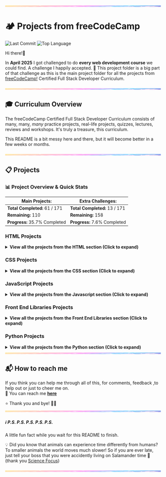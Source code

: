 <img src="assets/pastel-banner.jpg" alt="Pastel Prism Banner" width="100%" height="5px" />

# 🏕️ Projects from freeCodeCamp

![Last Commit](https://img.shields.io/github/last-commit/PastelPrism/freecodecamp-full-stack-developer)
![Top Language](https://img.shields.io/github/languages/top/PastelPrism/freecodecamp-full-stack-developer)

Hi there!👋

In **April 2025** I got challenged to do **every web development course** we could find. A challenge I happily accepted. 🎉
This project folder is a big part of that challenge as this is the main project folder for all the projects from [freeCodeCamp!](https://www.freecodecamp.org) Certified Full Stack Developer Curriculum.

<img src="assets/pastel-banner.jpg" alt="Pastel Prism Banner" width="100%" height="5px" />

## 🎓 Curriculum Overview

The freeCodeCamp Certified Full Stack Developer Curriculum consists of many, many, _many_ practice projects, real-life projects, quizzes, lectures, reviews and workshops. It's truly a treasure, this curriculum.

This README is a bit messy here and there, but it will become better in a few weeks or months.

<img src="assets/pastel-banner.jpg" width="100%" height="5px" />

## 📋 Projects

### 📊 **Project Overview & Quick Stats**

| **Main Projects:**             | **Extra Challenges:**       |
| ------------------------------ | --------------------------- |
|  **Total Completed:** 61 / 171 | **Total Completed:** 13 / 171  |
|  **Remaining:**  110          | **Remaining:** 158           |
| **Progress:** 35.7% Completed | **Progress:** 7.6% Completed |

### **HTML Projects**

<details>
<summary><strong>View all the projects from the HTML section (Click to expand)</strong></summary>


#### _**Basic HTML**_ 

#### [1. **Build a Curriculum Outline**](https://github.com/PastelPrism/freecodecamp-full-stack-developer/tree/main/build-a-curriculum-outline)

- **Languages:** _HTML_
- **Practical Activity:** _Workshop_
- **Assignment Description:** _Add headings and paragraphs step by step_
- **Assignment Page:** [View here](https://pastelprism.github.io/freecodecamp-full-stack-developer/build-a-curriculum-outline/)
- **Assignment Status:** ✅
- **Extra Challenge Description:** _Make one static, one styled and one interactive paragraph._
- **Extra Challenge Page:** [View here](https://pastelprism.github.io/freecodecamp-full-stack-developer/build-a-curriculum-outline/extra)
- **Extra Challenge Status:** ✅

#### [2. **Debug Camperbots Profile Page**](https://github.com/PastelPrism/freecodecamp-full-stack-developer/tree/main/camper-bot)

- **Languages:** _HTML_
- **Practical Activity:** _Lab_
- **Assignment Description:** _Debug the headings and paragraphs_
- **Assignment Page:** [View here](https://pastelprism.github.io/freecodecamp-full-stack-developer/camper-bot/)
- **Assignment Status:** ✅
- **Extra Challenge Description:** _Since Camperbot loves puzzles, transform this webpage into an interactive riddle generator using only CSS styling and JavaScript. (keep all original HTML intact)_
- **Extra Challenge Page:** [View here](https://pastelprism.github.io/freecodecamp-full-stack-developer/camper-bot/extra)
- **Extra Challenge Status:** ✅

#### [3. **Debug a Pet Adoption Page**](https://github.com/PastelPrism/freecodecamp-full-stack-developer/tree/main/pet-adoption-page)

- **Languages:** _HTML_
- **Practical Activity:** _Lab_
- **Assignment Description:** _Debug the headings and paragraphs to pass_
- **Assignment Page:** [View here](https://pastelprism.github.io/freecodecamp-full-stack-developer/pet-adoption-page/)
- **Assignment Status:** ✅
- **Extra Challenge Description:** _Build an interactive website for a Pet Adoption Agency. The website should display detailed information about each pet when clicked. The site should clearly indicate which pets are available for adoption and which have already found homes._
- **Extra Challenge Page:** [View here](https://pastelprism.github.io/freecodecamp-full-stack-developer/pet-adoption-page/extra)
- **Extra Challenge Status:** But still under 🛠️

#### [4. **Build a Cat Photo App**](https://github.com/PastelPrism/freecodecamp-full-stack-developer/tree/main/build-a-cat-photo-app)

- **Languages:** _HTML_
- **Practical Activity:** _Workshop_
- **Assignment Description:** _Set up a basic html website about cats, from !Doctype to footer_
- **Assignment Page:** [View here](https://pastelprism.github.io/freecodecamp-full-stack-developer/build-a-cat-photo-app/)
- **Assignment Status:** ✅
- **Extra Challenge Description:** _Create a lightbox that scrolls forever with cat pictures_
- **Extra Challenge Page:** [View here](https://pastelprism.github.io/freecodecamp-full-stack-developer/build-a-cat-photo-app/extra)
- **Extra Challenge Status:** ✅

#### [5. **Build a Recipe Page**](https://github.com/PastelPrism/freecodecamp-full-stack-developer/tree/main/build-a-recipe-page)

- **Languages:** _HTML_ 
- **Practical Activity:** _Lab_
- **Assignment Description:** _Build a page with recipes for pancakes. The page should have an ordered and unordered list_
- **Assignment Page:** [View here](https://pastelprism.github.io/freecodecamp-full-stack-developer/build-a-recipe-page/)
- **Assignment Status:** ✅
- **Extra Challenge Description:** _Build a stylish page for the pancake recipe. Make it interactive by adding toggle functions for the ingredients and instructions section_
- **Extra Challenge Page:** [View here](https://pastelprism.github.io/freecodecamp-full-stack-developer/build-a-recipe-page/index-challenge.html)
- **Extra Challenge Status:** ✅

#### [6. **Build a Travel Agency Page**](https://github.com/PastelPrism/freecodecamp-full-stack-developer/tree/main/build-a-travel-agency-page)

- **Languages:** _HTML_
- **Practical Activity:** _Lab_
- **Assignment Description:** _Build a page for a travel agency. Add images - including figcaptions, a list and various paragraphs._
- **Assignment Page:** [View here](https://pastelprism.github.io/freecodecamp-full-stack-developer/build-a-travel-agency-page/)
- **Assignment Status:** ✅
- **Extra Challenge Description:** _Build a travel agency website for secret agents_
- **Extra Challenge Page:** [View here](https://pastelprism.github.io/freecodecamp-full-stack-developer/build-a-travel-agency-page/extra)
- **Extra Challenge Status:** ✅

#### [7. **Build an HTML Audio and Video Player**](https://github.com/PastelPrism/freecodecamp-full-stack-developer/tree/main/build-an-html-audio-video-player)

- **Languages:** _HTML_
- **Practical Activity:** _Lab_
- **Assignment Description:** _Build an HTML audio and video player using video and audio elements._
- **Assignment Page:** [View here](https://pastelprism.github.io/freecodecamp-full-stack-developer/build-an-html-audio-video-player/)
- **Assignment Status:** ✅
- **Extra Challenge Description:** _Soon_
- **Extra Challenge Page:** _Soon_
- **Extra Challenge Status:** ⏳

#### [8. **Build a Heart Icon**](https://github.com/PastelPrism/freecodecamp-full-stack-developer/tree/main/build-a-heart-icon)

- **Languages:** _HTML_
- **Practical Activity:** _Workshop_
- **Assignment Description:** _Practice SVGs by building a heart icon._
- **Assignment Page:** [View here](https://pastelprism.github.io/freecodecamp-full-stack-developer/build-a-heart-icon/)
- **Assignment Status:** ✅
- **Extra Challenge Description:** _Build the four original playcard suits. Diamond, Club, Heart and Spade_
- **Extra Challenge Page:** [View here](https://pastelprism.github.io/freecodecamp-full-stack-developer/build-a-heart-icon/extra)
- **Extra Challenge Status:** ✅

#### [9. **Build a Video Display Using Iframe**](https://github.com/PastelPrism/freecodecamp-full-stack-developer/tree/main/build-a-video-display-using-iframe)

- **Languages:** _HTML_
- **Practical Activity:** _Workshop_
- **Assignment Description:** _Step by step learn to work with iframe element by building a video display_
- **Assignment Page:** _Soon_
- **Assignment Status:** ✅
- **Extra Challenge Description:** _Soon_
- **Extra Challenge Page:** _Soon_
- **Extra Challenge Status:** ⏳

#### [10. **Build a Video Compilation Page**](https://github.com/PastelPrism/freecodecamp-full-stack-developer/tree/main/build-a-video-compilation-page)

- **Languages:** _HTML_
- **Practical Activity:** _Lab_
- **Assignment Description:** _Create a page with video's, to practice with Iframes_
- **Assignment Page:** [View here](https://pastelprism.github.io/freecodecamp-full-stack-developer/build-a-video-compilation-page/)
- **Assignment Status:** ✅
- **Extra Challenge Description:** _Build an interactive video gallery with category filtering._
- **Extra Challenge Page:** [View here](https://pastelprism.github.io/freecodecamp-full-stack-developer/build-a-video-compilation-page/extra)
- **Extra Challenge Status:** ✅

#### _**Semantic HTML**_


#### [11. **Build a Cat Blog Page**](https://github.com/PastelPrism/freecodecamp-full-stack-developer/tree/main/build-a-cat-blog-page)

- **Languages:** _HTML_
- **Practical Activity:** _Workshop_
- **Assignment Description:** _Build step-by-step a blogpage for Mr Whiskers, including article posts, an about me and contact details_
- **Assignment Page:** [View here](https://pastelprism.github.io/freecodecamp-full-stack-developer/build-a-cat-blog-page/)
- **Assignment Status:** ✅
- **Extra Challenge Description:** _Copy the HTML and let vscode fill in the CSS. That easy!_ 
- **Extra Challenge Page:** [View here](https://pastelprism.github.io/freecodecamp-full-stack-developer/build-a-cat-blog-page/extra)
- **Extra Challenge Status:** ✅

#### [12. **Build an Event Hub**](https://github.com/PastelPrism/freecodecamp-full-stack-developer/tree/main/build-an-event-hub)

- **Languages:** _HTML_
- **Practical Activity:** _Lab_
- **Assignment Description:** _Design an event hub with upcoming and past events. Including a header, navigation bar and sections with images and articles_
- **Assignment Page:** [View here](https://pastelprism.github.io/freecodecamp-full-stack-developer/build-an-event-hub/)
- **Assignment Status:** ✅
- **Extra Challenge Description:** _Soon_
- **Extra Challenge Page:** _Soon_
- **Extra Challenge Status:** ⏳

#### _**Forms and Tables**_

#### [13. **Build a Hotel Feedback Form**](https://github.com/PastelPrism/freecodecamp-full-stack-developer/tree/main/build-a-hotel-feedback-form)

- **Languages:** _HTML_
- **Practical Activity:** _Workshop_
- **Assignment Description:** _Build step by step a feedback form for a hotel with labels, inputs, fieldsets, legends, textareas and buttons_
- **Assignment Page:** [View here](https://pastelprism.github.io/freecodecamp-full-stack-developer/build-a-hotel-feedback-form/)
- **Assignment Status:** ✅
- **Extra Challenge Description:** _Soon_
- **Extra Challenge Page:** _Soon_
- **Extra Challenge Status:** ⏳

#### [14. **Build a Survey Form**](https://github.com/PastelPrism/freecodecamp-full-stack-developer/tree/main/build-a-survey-form)

- **Languages:** _HTML_
- **Practical Activity:** _Lab_
- **Assignment Description:** _Build a survey form with labels, the required attribute and various projects_
- **Assignment Page:** [View here](https://pastelprism.github.io/freecodecamp-full-stack-developer/build-a-survey-form/)
- **Assignment Status:** ✅
- **Extra Challenge Description:** _Design and build a survey form that looks like a it's written on a painting_
- **Extra Challenge Page:** [View here](https://pastelprism.github.io/freecodecamp-full-stack-developer/build-a-survey-form/challenge-page)
- **Extra Challenge Status:** ✅

#### [15. **Build a Final Exams Table**](https://github.com/PastelPrism/freecodecamp-full-stack-developer/tree/main/build-a-final-exams-table)

- **Languages:** _HTML_
- **Practical Activity:** _Workshop_
- **Assignment Description:** _A step-by-step practice for HTML tables_
- **Assignment Page:** [View here](https://pastelprism.github.io/freecodecamp-full-stack-developer/build-a-final-exams-table/)
- **Assignment Status:** ✅
- **Extra Challenge Description:** _Soon_
- **Extra Challenge Page:** _Soon_
- **Extra Challenge Status:** ⏳

#### [16. **Build a Book Catalog Table**](https://github.com/PastelPrism/freecodecamp-full-stack-developer/tree/main/build-a-book-catalog-table)

- **Languages:** _HTML_
- **Practical Activity:** _Lab_
- **Assignment Description:** _Build a book catalog table with elements such as thead, tbody, th, tr, and td._
- **Assignment Page:** [View here](https://pastelprism.github.io/freecodecamp-full-stack-developer/build-a-book-catalog-table/)
- **Assignment Status:** ✅
- **Extra Challenge Description:** _Soon_
- **Extra Challenge Page:** _Soon_
- **Extra Challenge Status:** ⏳

#### _**Accessibility**_

#### [17. **Debug a Coding Journey Blog Page**](https://github.com/PastelPrism/freecodecamp-full-stack-developer/tree/main/debug-a-coding-journey-blog-page)

- **Languages:**_ HTML_
- **Practical Activity:** _Workshop_
- **Assignment Description:** _Debug accessibility errors in a blog page_
- **Assignment Page:** [View here](https://pastelprism.github.io/freecodecamp-full-stack-developer/debug-a-coding-journey-blog-page/)
- **Assignment Status:** ✅
- **Extra Challenge Description:** _Soon_
- **Extra Challenge Page:** _Soon_
- **Extra Challenge Status:** ⏳

#### [18. **Build a Tech Conference Schedule Table**](https://github.com/PastelPrism/freecodecamp-full-stack-developer/tree/main/build-a-tech-conference-schedule-table)

- **Languages:**_ HTML_
- **Practical Activity:** _Workshop_
- **Assignment Description:** _Step by step, build an accessible tech conference schedule table_
- **Assignment Page:** [View here](https://pastelprism.github.io/freecodecamp-full-stack-developer/build-a-tech-conference-schedule-table/)
- **Assignment Status:** ✅
- **Extra Challenge Description:** _Soon_
- **Extra Challenge Page:** _Soon_
- **Extra Challenge Status:** ⏳

#### [19. **Build a Checkout Page**](https://github.com/PastelPrism/freecodecamp-full-stack-developer/tree/main/build-a-checkout-page)

- **Languages:**_ HTML_
- **Practical Activity:** _Lab_
- **Assignment Description:** _Build an accessible checkout page_
- **Assignment Page:** [View here](https://pastelprism.github.io/freecodecamp-full-stack-developer/build-a-checkout-page/)
- **Assignment Status:** ✅
- **Extra Challenge Description:** _Soon_
- **Extra Challenge Page:** _Soon_
- **Extra Challenge Status:** ⏳

#### [20. **Design a Movie Review Page**](https://github.com/PastelPrism/freecodecamp-full-stack-developer/tree/main/design-a-movie-review-page)

- **Languages:** _HTML_
- **Practical Activity:** _Lab_
- **Assignment Description:** _Create a movie review page with alt attributes, accessible lists, and make use of aria-hidden._
- **Assignment Page:** [View here](https://pastelprism.github.io/freecodecamp-full-stack-developer/design-a-movie-review-page/)
- **Assignment Status:** ✅
- **Extra Challenge Description:** _Soon_
- **Extra Challenge Page:** _Soon_
- **Extra Challenge Status:** ⏳

#### [21. **Build a Multimedia Player**](https://github.com/PastelPrism/freecodecamp-full-stack-developer/tree/main/build-a-multimedia-player)

- **Languages:** _HTML_
- **Practical Activity:** _Lab_
- **Assignment Description:** _Build a multimedia player with audio and video elements_
- **Assignment Page:** [View here](https://pastelprism.github.io/freecodecamp-full-stack-developer/build-a-multimedia-player/)
- **Assignment Status:** ✅
- **Extra Challenge Description:** _Soon_
- **Extra Challenge Page:** _Soon_
- **Extra Challenge Status:** ⏳

</details>

### **CSS Projects**

<details>
<summary><strong>View all the projects from the CSS section (Click to expand)</strong></summary>

#### [22. **Design a Café Menu**](https://github.com/PastelPrism/freecodecamp-full-stack-developer/tree/main/design-a-cafe-menu)

- **Languages:** _HTML & CSS_
- **Practical Activity:** _Workshop_
- **Assignment Description:** _Build a stylish café menu, step by step_
- **Assignment Page:** [View here](https://pastelprism.github.io/freecodecamp-full-stack-developer/design-a-cafe-menu/)
- **Assignment Status:** ✅
- **Extra Challenge Description:** _Soon_
- **Extra Challenge Page:** _Soon_
- **Extra Challenge Status:** ⏳

#### [23. **Design a Businesscard**](https://github.com/PastelPrism/freecodecamp-full-stack-developer/tree/main/design-a-businesscard)

- **Languages:** _HTML & CSS_
- **Practical Activity:** _Lab_
- **Assignment Description:** _Build a businesscard with style properties like color, font-size and text-align_, and more._
- **Assignment Page:** [View here](https://pastelprism.github.io/freecodecamp-full-stack-developer/design-a-businesscard/)
- **Assignment Status:** ✅
- **Extra Challenge Description:** _Soon_
- **Extra Challenge Page:** _Soon_
- **Extra Challenge Status:** _⏳

#### [24. **Build a Stylized To-do List**](https://github.com/PastelPrism/freecodecamp-full-stack-developer/tree/main/build-a-todo-list)

- **Languages:** _HTML & CSS_
- **Practical Activity:** _Lab_
- **Assignment Description:** _Build a to-do list with different hover colors and styles_
- **Assignment Page:** [View here](https://pastelprism.github.io/freecodecamp-full-stack-developer/build-a-todo-list/)
- **Assignment Status:** ✅
- **Extra Challenge Description:** _Soon_
- **Extra Challenge Page:** _Soon_
- **Extra Challenge Status:** ⏳

#### [25. **Design a Blog Post Card**](https://github.com/PastelPrism/freecodecamp-full-stack-developer/tree/main/design-a-blog-post-card)

- **Languages:** _HTML &  CSS_
- **Practical Activity:** _Lab_
- **Assignment Description:** _Design a simple but effective blog post card with margins, paddings, border-radius and different background colors_
- **Assignment Page:** [View here](https://pastelprism.github.io/freecodecamp-full-stack-developer/design-a-blog-post-card/)
- **Assignment Status:** ✅
- **Extra Challenge Description:** _Soon_
- **Extra Challenge Page:** _Soon_
- **Extra Challenge Status:** ⏳

#### [26. **Build an Event Flyer Page**](https://github.com/PastelPrism/freecodecamp-full-stack-developer/tree/main/build-an-event-flyer-page)

- **Languages:** _HTML & CSS_
- **Practical Activity:** _Lab_
- **Assignment Description:** _Step by step create an event flyer page using absolute and relative CSS_
- **Assignment Page:** [View here](https://pastelprism.github.io/freecodecamp-full-stack-developer/build-an-event-flyer-page/)
- **Assignment Status:** ✅
- **Extra Challenge Description:** _Soon_
- **Extra Challenge Page:** _Soon_
- **Extra Challenge Status:** ⏳

#### [27. **Design a Greeting Card**](https://github.com/PastelPrism/freecodecamp-full-stack-developer/tree/main/design-a-greeting-card)

- **Languages:** _HTML & CSS_
- **Practical Activity:** _Workshop_
- **Assignment Description:** _Step by step design a greeting card with different types of pseudo-classes_
- **Assignment Page:** [View here](https://pastelprism.github.io/freecodecamp-full-stack-developer/design-a-greeting-card/)
- **Assignment Status:** ✅
- **Extra Challenge Description:** _Soon_
- **Extra Challenge Page:** _Soon_
- **Extra Challenge Status:** ⏳

#### [28. **Build a Job Application Form**](https://github.com/PastelPrism/freecodecamp-full-stack-developer/tree/main/build-a-job-application-form)

- **Languages:** _HTML & CSS_
- **Practical Activity:** _Lab_
- **Assignment Description:** _Build a job application form using pseudo classes like :hover, :active, :focus_
- **Assignment Page:** [View here](https://pastelprism.github.io/freecodecamp-full-stack-developer/build-a-job-application-form/)
- **Assignment Status:** ✅
- **Extra Challenge Description:** _Soon_
- **Extra Challenge Page:** _Soon_
- **Extra Challenge Status:** ⏳

#### [29. **Build a Set of Colored Markers**](https://github.com/PastelPrism/freecodecamp-full-stack-developer/tree/main/build-a-set-of-colored-markers)

- **Languages:** _HTML & CSS_
- **Practical Activity:** _Workshop_
- **Assignment Description:** _Build a set of Color Markers with different ways to set color values_
- **Assignment Page:** [View here](https://pastelprism.github.io/freecodecamp-full-stack-developer/build-a-set-of-color-markers/)
- **Assignment Status:** ✅
- **Extra Challenge Description:** _Soon_
- **Extra Challenge Page:** _Soon_
- **Extra Challenge Status:** ⏳

#### [30. **Design a Set of Colored Boxes**](https://github.com/PastelPrism/freecodecamp-full-stack-developer/tree/main/design-a-set-of-colored-boxes)

- **Languages:** _HTML & CSS_
- **Practical Activity:** _Lab_
- **Assignment Description:** _Add background colors to grid items inside a color grid using Hsl, Hex and RGB_
- **Assignment Page:** [View here](https://pastelprism.github.io/freecodecamp-full-stack-developer/design-a-set-of-colored-boxes/)
- **Assignment Status:** ✅
- **Extra Challenge Description:** _Soon_
- **Extra Challenge Page:** _Soon_
- **Extra Challenge Status:** ⏳

#### [31. **Design a Registration Form**](https://github.com/PastelPrism/freecodecamp-full-stack-developer/tree/main/design-a-registration-form)

- **Languages:** _HTML & CSS_
- **Practical Activity:** _Workshop_
- **Assignment Description:** _Design a Registration form and control what types of data is entered. Style the form with CSS_
- **Assignment Page:** [View here](https://pastelprism.github.io/freecodecamp-full-stack-developer/design-a-registration-form/)
- **Assignment Status:** ✅
- **Extra Challenge Description:** _Soon_
- **Extra Challenge Page:** _Soon_
- **Extra Challenge Status:** ⏳

#### [32. **Design a Contact Form**](https://github.com/PastelPrism/freecodecamp-full-stack-developer/tree/main/design-a-contact-form)

- **Languages:** _HTML & CSS_
- **Practical Activity:** _Lab_
- **Assignment Description:** _Design a contact form with HTML and style it with CSS_
- **Assignment Page:** [View here](https://pastelprism.github.io/freecodecamp-full-stack-developer/design-a-contact-form/)
- **Assignment Status:** ✅
- **Extra Challenge Description:** _Soon_
- **Extra Challenge Page:** _Soon_
- **Extra Challenge Status:** ⏳

#### [33. **Design a Rothko Painting**](https://github.com/PastelPrism/freecodecamp-full-stack-developer/tree/main/design-a-rothko-painting)

- **Languages:** _HTML & CSS_
- **Practical Activity:** _Workshop_
- **Assignment Description:** _Use CSS and the Box Model to create a Rothko-style painting step by step_
- **Assignment Page:** [View here](https://pastelprism.github.io/freecodecamp-full-stack-developer/design-a-rothko-painting/)
- **Assignment Status:** ✅
- **Extra Challenge Description:** _Soon_
- **Extra Challenge Page:** _Soon_
- **Extra Challenge Status:** ⏳

#### [34. **Build a Confidential Email Page**](https://github.com/PastelPrism/freecodecamp-full-stack-developer/tree/main/build-a-confidential-email-page)

- **Languages:** _HTML & CSS_
- **Practical Activity:** _Lab_
- **Assignment Description:** _Build an email page and mask some content with CSS selectors_
- **Assignment Page:** [View here](https://pastelprism.github.io/freecodecamp-full-stack-developer/build-a-confidential-email-page/)
- **Assignment Status:** ✅
- **Extra Challenge Description:** _Soon_
- **Extra Challenge Page:** _Soon_
- **Extra Challenge Status:** ⏳

#### [35. **Build a Flexbox Photo Gallery**](https://github.com/PastelPrism/freecodecamp-full-stack-developer/tree/main/build-a-flexbox-photo-gallery)

- **Languages:** _HTML & CSS_
- **Practical Activity:** _Workshop_
- **Assignment Description:** _Use Flexbox to build a responsive photo gallery page_
- **Assignment Page:** [View here](https://pastelprism.github.io/freecodecamp-full-stack-developer/build-a-flexbox-photo-gallery/)
- **Assignment Status:** ✅
- **Extra Challenge Description:** _Soon_
- **Extra Challenge Page:** _Soon_
- **Extra Challenge Status:** ⏳

#### [36. **Build a Page of Playing Cards**](https://github.com/PastelPrism/freecodecamp-full-stack-developer/tree/main/build-a-page-of-playing-cards)

- **Languages:** _HTML & CSS_
- **Practical Activity:** _Lab_
- **Assignment Description:** _Use flexbox properties like justify-content, flex-direction and align-self to create a webpage of playing cards_
- **Assignment Page:** [View here](https://pastelprism.github.io/freecodecamp-full-stack-developer/build-a-page-of-playing-cards/)
- **Assignment Status:** ✅
- **Extra Challenge Description:** _Soon_
- **Extra Challenge Page:** _Soon_
- **Extra Challenge Status:** ⏳

#### [37. **Build a Nutritional Label**](https://github.com/PastelPrism/freecodecamp-full-stack-developer/tree/main/build-a-nutritional-label)

- **Languages:** _HTML & CSS_
- **Practical Activity:** _Workshop_
- **Assignment Description:** _Use typography to build a nutrition label webpage step by step_
- **Assignment Page:** [View here](https://pastelprism.github.io/freecodecamp-full-stack-developer/build-a-nutritional-label/)
- **Assignment Status:** ✅
- **Extra Challenge Description:** _Soon_
- **Extra Challenge Page:** _Soon_
- **Extra Challenge Status:** ⏳

#### [38. **Build a Newspaper Article**](https://github.com/PastelPrism/freecodecamp-full-stack-developer/tree/main/build-a-newspaper-article)

- **Languages:** _HTML & CSS_
- **Practical Activity:** _Lab_
- **Assignment Description:** _Build a Newspaper article with different kind of fonts and font styles_
- **Assignment Page:** [View here](https://pastelprism.github.io/freecodecamp-full-stack-developer/build-a-newspaper-article/)
- **Assignment Status:** ✅
- **Extra Challenge Description:** _Soon_
- **Extra Challenge Page:** _Soon_
- **Extra Challenge Status:** ⏳

#### [39. **Build a Quiz Webpage**](https://github.com/PastelPrism/freecodecamp-full-stack-developer/tree/main/build-a-quiz-webpage/)

- **Languages:** _HTML & CSS_
- **Practical Activity:** _Workshop_
- **Assignment Description:** _Build a quiz webpage step by step, following accessibility standards_
- **Assignment Page:** [View here](https://pastelprism.github.io/freecodecamp-full-stack-developer/build-a-quiz-webpage/)
- **Assignment Status:** ✅
- **Extra Challenge Description:** _Soon_
- **Extra Challenge Page:** _Soon_
- **Extra Challenge Status:** ⏳

#### [40. **Build a Tribute Page**](https://github.com/PastelPrism/freecodecamp-full-stack-developer/tree/main/build-a-tribute-page/)

- **Languages:** _HTML & CSS_
- **Practical Activity:** _Lab_
- **Assignment Description:** _Build a tribute page about a subject of your own choice_
- **Assignment Page:** [View here](https://pastelprism.github.io/freecodecamp-full-stack-developer/build-a-tribute-page/)
- **Assignment Status:** ✅
- **Extra Challenge Description:** _Build a tribute page around Muse during Simulation Theory era. Make use of a video background_
- **Extra Challenge Page:** [View here](https://pastelprism.github.io/freecodecamp-full-stack-developer/build-a-tribute-page/index-assignment)
- **Extra Challenge Status:** ✅

#### [41. **Build a Cat Painting**](https://github.com/PastelPrism/freecodecamp-full-stack-developer/tree/main/build-a-cat-painting/)

- **Languages:** _HTML & CSS_
- **Practical Activity:** _Workshop_
- **Assignment Description:** _Build step by step a painting of a cat, while learning about CSS positioning_
- **Assignment Page:**[View here](https://pastelprism.github.io/freecodecamp-full-stack-developer/build-a-cat-painting/)
- **Assignment Status:** ✅
- **Extra Challenge Description:** _Soon_
- **Extra Challenge Page:** _Soon_
- **Extra Challenge Status:** ⏳

#### [42. **Build a House Painting**](https://github.com/PastelPrism/freecodecamp-full-stack-developer/tree/main/build-a-house-painting/)

- **Languages:** _HTML & CSS_
- **Practical Activity:** _Lab_
- **Assignment Description:** _Build a painting of a house using various CSS positioning properties_
- **Assignment Page:** [View here](https://pastelprism.github.io/freecodecamp-full-stack-developer/build-a-house-painting/)
- **Assignment Status:** ✅
- **Extra Challenge Description:** _Soon_
- **Extra Challenge Page:** _Soon_
- **Extra Challenge Status:** ⏳

#### [43. **Build a Balance Sheet**](https://github.com/PastelPrism/freecodecamp-full-stack-developer/tree/main/build-a-balance-sheet/)

- **Languages:** _HTML & CSS_
- **Practical Activity:** _Workshop_
- **Assignment Description:** _Build a Balance Sheet step by step using pseudo selectors_
- **Assignment Page:** [View here](https://pastelprism.github.io/freecodecamp-full-stack-developer/build-a-balance-sheet/)
- **Assignment Status:** ✅
- **Extra Challenge Description:** _Soon_
- **Extra Challenge Page:** _Soon_
- **Extra Challenge Status:** ⏳

#### [44. **Build a Book Inventory App**](https://github.com/PastelPrism/freecodecamp-full-stack-developer/tree/main/build-a-book-inventory-app/)

- **Languages:** _HTML & CSS_
- **Practical Activity:** _Lab_
- **Assignment Description:** _Create a Book Inventory app using various CSS attribute selectors_
- **Assignment Page:** [View here](https://pastelprism.github.io/freecodecamp-full-stack-developer/build-a-book-inventory-app/)
- **Assignment Status:** ✅
- **Extra Challenge Description:** _Soon_
- **Extra Challenge Page:** _Soon_
- **Extra Challenge Status:** ⏳

#### [45. **Design a Piano**](https://github.com/PastelPrism/freecodecamp-full-stack-developer/tree/main/design-a-piano/)

- **Languages:** _HTML & CSS_
- **Practical Activity:** _Workshop_
- **Assignment Description:** _Code step by step a piano using responsive design, pseudo selectors and media queries_
- **Assignment Page:** [View here](https://pastelprism.github.io/freecodecamp-full-stack-developer/design-a-piano/)
- **Assignment Status:** ✅
- **Extra Challenge Description:** _Don't change the HTML, but make sure some keys make sound._
- **Extra Challenge Page:** [View here](https://pastelprism.github.io/freecodecamp-full-stack-developer/design-a-piano/extra)
- **Extra Challenge Status:** ✅

#### [46. **Build a Technical Documentation Page**](https://github.com/PastelPrism/freecodecamp-full-stack-developer/tree/main/build-a-technical-documentation-page/)

- **Languages:** _HTML & CSS_
- **Practical Activity:** _Lab_
- **Assignment Description:** _Build a responsive design for a technical document for any topic_
- **Assignment Page:** [View here](https://pastelprism.github.io/freecodecamp-full-stack-developer/build-a-technical-documentation-page/)
- **Assignment Status:** ✅
- **Extra Challenge Description:** _Soon_
- **Extra Challenge Page:** _Soon_
- **Extra Challenge Status:** ⏳

#### [47. **Build a City Skyline**](https://github.com/PastelPrism/freecodecamp-full-stack-developer/tree/main/build-a-city-skyline/)

- **Languages:** _HTML & CSS_
- **Practical Activity:** _Workshop_
- **Assignment Description:** _Build a city skyline using CSS variables_
- **Assignment Page:** [View here](https://pastelprism.github.io/freecodecamp-full-stack-developer/build-a-city-skyline/)
- **Assignment Status:** ✅
- **Extra Challenge Description:** _Soon_
- **Extra Challenge Page:** _Soon_
- **Extra Challenge Status:** ⏳

#### [48. **Build an Availability Table**](https://github.com/PastelPrism/freecodecamp-full-stack-developer/tree/main/build-an-availability-table/)

- **Languages:** _HTML & CSS_
- **Practical Activity:** _Lab_
- **Assignment Description:** _Create an availability table that shows the availability of people for a meeting using CSS variables_
- **Assignment Page:** [View here](https://pastelprism.github.io/freecodecamp-full-stack-developer/build-an-availability-table/)
- **Assignment Status:** ✅
- **Extra Challenge Description:** _Soon_
- **Extra Challenge Page:** _Soon_
- **Extra Challenge Status:** ⏳

#### [49. **Build a Magazine**](https://github.com/PastelPrism/freecodecamp-full-stack-developer/tree/main/build-a-magazine/)

- **Languages:** _HTML & CSS_
- **Practical Activity:** _Workshop_
- **Assignment Description:** _Build a magazine step by step while practicing CSS Grid_
- **Assignment Page:** [View here](https://pastelprism.github.io/freecodecamp-full-stack-developer/build-an-availability-table/)
- **Assignment Status:** ✅
- **Extra Challenge Description:** _Soon_
- **Extra Challenge Page:** _Soon_
- **Extra Challenge Status:** ⏳

#### [50. **Design a Magazine Layout**](https://github.com/PastelPrism/freecodecamp-full-stack-developer/tree/main/design-a-magazine-layout/)

- **Languages:** _HTML & CSS_
- **Practical Activity:** _Lab_
- **Assignment Description:** _Design a magazine layout using CSS Grid_
- **Assignment Page:** [View here](https://pastelprism.github.io/freecodecamp-full-stack-developer/design-a-magazine-layout/)
- **Assignment Status:** ✅
- **Extra Challenge Description:** _Soon_
- **Extra Challenge Page:** _Soon_
- **Extra Challenge Status:** ⏳

#### [51. **Build a Product Landing Page**](https://github.com/PastelPrism/freecodecamp-full-stack-developer/tree/main/build-a-product-landing-page/)

- **Languages:** _HTML & CSS_
- **Practical Activity:** _Lab_
- **Assignment Description:** _Build a product landing page of a product of your choice_
- **Assignment Page:** [View here](https://pastelprism.github.io/freecodecamp-full-stack-developer/build-a-product-landing-page/)
- **Assignment Status:** ✅
- **Extra Challenge Description:** _Soon_
- **Extra Challenge Page:** _Soon_
- **Extra Challenge Status:** ⏳

#### [52. **Build an Animated Ferris Wheel**](https://github.com/PastelPrism/freecodecamp-full-stack-developer/tree/main/build-an-animated-ferris-wheel/)

- **Languages:** _HTML & CSS_
- **Practical Activity:** _Workshop_
- **Assignment Description:** _Build step by step an animated Ferris Wheel using CSS animations_
- **Assignment Page:** [View here](https://pastelprism.github.io/freecodecamp-full-stack-developer/build-an-animated-ferris-wheel/)
- **Assignment Status:** ✅
- **Extra Challenge Description:** _Soon_
- **Extra Challenge Page:** _Soon_
- **Extra Challenge Status:** ⏳

#### [53. **Build a Moon Orbit**](https://github.com/PastelPrism/freecodecamp-full-stack-developer/tree/main/build-a-moon-orbit/)

- **Languages:** _HTML & CSS_
- **Practical Activity:** _Lab_
- **Assignment Description:** _Create an animation of the moon orbiting earth using CSS animations_
- **Assignment Page:** [View here](https://pastelprism.github.io/freecodecamp-full-stack-developer/build-a-moon-orbit/)
- **Assignment Status:** ✅
- **Extra Challenge Description:** _Soon_
- **Extra Challenge Page:** _Soon_
- **Extra Challenge Status:** ⏳

#### [54. **Build a Flappy Penguin**](https://github.com/PastelPrism/freecodecamp-full-stack-developer/tree/main/build-a-flappy=penguin/)

- **Languages:** _HTML & CSS_
- **Practical Activity:** _Workshop_
- **Assignment Description:** _Build step by step an animated penguin using CSS animations and CSS transforms_
- **Assignment Page:** [View here](https://pastelprism.github.io/freecodecamp-full-stack-developer/build-a-flappy-penguin/)
- **Assignment Status:** ✅
- **Extra Challenge Description:** _Soon_
- **Extra Challenge Page:** _Soon_
- **Extra Challenge Status:** ⏳

#### [55. **Build a Personal Portfolio Page**](https://github.com/PastelPrism/freecodecamp-full-stack-developer/tree/main/build-a-personal-portfolio-page/)

- **Languages:** _HTML & CSS_
- **Practical Activity:** _Lab_
- **Assignment Description:** _Build a personal portfolio page_
- **Assignment Page:** [View here](https://pastelprism.github.io/freecodecamp-full-stack-developer/build-a-personal-portfolio-page/)
- **Assignment Status:** ✅
- **Extra Challenge Description:** _Soon_
- **Extra Challenge Page:** _Soon_
- **Extra Challenge Status:** ⏳
</details>

### **JavaScript Projects**

<details>
<summary><strong>View all the projects from the Javascript section (Click to expand)</strong></summary>

#### [56. **Build a Greeting Bot**](https://github.com/PastelPrism/freecodecamp-full-stack-developer/tree/main/build-a-greeting-bot/)

- **Languages:** _Javascript_
- **Practical Activity:** _Workshop_
- **Assignment Description:** _Learn Javascript fundamentals by building a greeting bot_
- **Assignment Page:** X (_Javascript only_)
- **Assignment Status:** ✅
- **Extra Challenge Description:** _Create a realistic chat experience. The user should be able to type in their own message and the greeting bot should respond with animated, typewriter style replies._
- **Extra Challenge Page:** [View here](https://pastelprism.github.io/freecodecamp-full-stack-developer/build-a-greeting-bot/extra)
- **Extra Challenge Status:** ✅

#### [57. **Build a JavaScript Trivia Bot**](https://github.com/PastelPrism/freecodecamp-full-stack-developer/tree/main/build-a-javascript-trivia-bot/)

- **Languages:** _JavaScript_
- **Practical Activity:** _Lab_
- **Assignment Description:** _Build a Trivia Bot practising variables and strings_
- **Assignment Page:** X (_Javascript only_)
- **Assignment Status:** ✅
- **Extra Challenge Description:** _Build a front for this script. Ask a child for input for the looks of the Trivia bot_
- **Extra Challenge Page:** [View here](https://pastelprism.github.io/freecodecamp-full-stack-developer/build-a-javascript-trivia-bot/extra)
- **Extra Challenge Status:** ✅

#### [58. **Build a Sentence Maker**](https://github.com/PastelPrism/freecodecamp-full-stack-developer/tree/main/build-a-sentence-maker/)

- **Languages:** _JavaScript_
- **Practical Activity:** _Lab_
- **Assignment Description:** _Build a sentence maker practising strings and concatenation_
- **Assignment Page:** X (_Javascript only_)
- **Assignment Status:** ✅
- **Extra Challenge Description:** _Soon_
- **Extra Challenge Page:** _Soon_
- **Extra Challenge Status:** ⏳

#### [59. **Build a Teacher Chatbot**](https://github.com/PastelPrism/freecodecamp-full-stack-developer/tree/main/build-a-teacher-chatbot/)

- **Languages:** _JavaScript_
- **Practical Activity:** _Workshop_
- **Assignment Description:** _Step by step, build a Teacher Chatbot using template literals and indexOf method_
- **Assignment Page:** X (_Javascript only_)
- **Assignment Status:** ✅
- **Extra Challenge Description:** _Soon_
- **Extra Challenge Page:** _Soon_
- **Extra Challenge Status:** ⏳

#### [60. **Build a Mathbot**](https://github.com/PastelPrism/freecodecamp-full-stack-developer/tree/main/build-a-teacher-mathbot/)

- **Languages:** _JavaScript_
- **Practical Activity:** _Workshop_
- **Assignment Description:** _Step by step build a mathbot whilst learning how to use different math object methods_
- **Assignment Page:** X (_Javascript only_)
- **Assignment Status:** ✅
- **Extra Challenge Description:** _Soon_
- **Extra Challenge Page:** _Soon_
- **Extra Challenge Status:** ⏳

#### [61. **Build a Fortune Teller**](https://github.com/PastelPrism/freecodecamp-full-stack-developer/tree/main/build-a-fortune-teller/)

- **Languages:** _JavaScript_
- **Practical Activity:** _Lab_
- **Assignment Description:** _Build a fortune teller using Math.random() and Math.floor() methods_
- **Assignment Page:** X (_Javascript only_)
- **Assignment Status:** ✅
- **Extra Challenge Description:** _Soon_
- **Extra Challenge Page:** _Soon_
- **Extra Challenge Status:** ⏳

#### [62. **Build a Calculator**](https://github.com/PastelPrism/freecodecamp-full-stack-developer/tree/main/build-a-calculator/)

- **Languages:** _JavaScript_
- **Practical Activity:** _Workshop_
- **Assignment Description:** _Build a calculator step by step while practicing methods from previous lessons_
- **Assignment Page:** _Soon_
- **Assignment Status:** ✅
- **Extra Challenge Description:** _Soon_
- **Extra Challenge Page:** _Soon_
- **Extra Challenge Status:** ⏳

#### [63. **Build a Boolean Check Function**](https://github.com/PastelPrism/freecodecamp-full-stack-developer/tree/main/build-a-boolean-check-function/)

- **Languages:** _JavaScript_
- **Practical Activity:** _Lab_
- **Assignment Description:** _Learn to implement a function that checks if a value is boolean_
- **Assignment Page:** X (_Javascript only_)
- **Assignment Status:** ✅
- **Extra Challenge Description:** _Soon_
- **Extra Challenge Page:** _Soon_
- **Extra Challenge Status:** ⏳

#### [64. **Build an Email Masker**]

- **Languages:** _JavaScript_
- **Practical Activity:** _Lab_
- **Assignment Description:** _Practice string slicing, using functions and concatenation while building an Email Masker step by step_
- **Assignment Page:** _Soon_
- **Assignment Status:** ⏳
- **Extra Challenge Description:** _Soon_
- **Extra Challenge Page:** _Soon_
- **Extra Challenge Status:** ⏳

#### [65. **Build a Loan Qualification Checker**]

- **Languages:** _JavaScript_
- **Practical Activity:** _Workshop_
- **Assignment Description:** _Work with conditionals, comparison operators and if statements, while building a Loan Qualification Checker_
- **Assignment Page:** _Soon_
- **Assignment Status:** ⏳
- **Extra Challenge Description:** _Soon_
- **Extra Challenge Page:** _Soon_
- **Extra Challenge Status:** ⏳

#### [66. **Build a Celsius to Fahrenheit Converter**]

- **Languages:** _JavaScript_
- **Practical Activity:** _Lab_
- **Assignment Description:** _Implement a function that converts Celsius to Fahrenheit_
- **Assignment Page:** _Soon_
- **Assignment Status:** ⏳
- **Extra Challenge Description:** _Soon_
- **Extra Challenge Page:** _Soon_
- **Extra Challenge Status:** ⏳

#### [67. **Build a Card Counting Assistant**]

- **Languages:** _JavaScript_
- **Practical Activity:** _Lab_
- **Assignment Description:** _Use JavaScript to count dealt cards_
- **Assignment Page:** _Soon_
- **Assignment Status:** ⏳
- **Extra Challenge Description:** _Soon_
- **Extra Challenge Page:** _Soon_
- **Extra Challenge Status:** ⏳

#### [68. **Build a Leap Year Calculator**]

- **Languages:** _JavaScript_
- **Practical Activity:** _Lab_
- **Assignment Description:** _Use conditionals and loops to build a leap year calculator_
- **Assignment Page:** _Soon_
- **Assignment Status:** ⏳
- **Extra Challenge Description:** _Soon_
- **Extra Challenge Page:** _Soon_
- **Extra Challenge Status:** ⏳

#### [69. **Implement the Truncate String Algorithm**]

- **Languages:** _JavaScript_
- **Practical Activity:** _Lab_
- **Assignment Description:** _Practise truncating a string at a certain lenght_
- **Assignment Page:** _Soon_
- **Assignment Status:** ⏳
- **Extra Challenge Description:** _Soon_
- **Extra Challenge Page:** _Soon_
- **Extra Challenge Status:** ⏳

#### [70. **Build a Confirm the Ending Tool**]

- **Languages:** _JavaScript_
- **Practical Activity:** _Lab_
- **Assignment Description:** _Implement a function that checks if a string ends with a target string_
- **Assignment Page:** _Soon_
- **Assignment Status:** ⏳
- **Extra Challenge Description:** _Soon_
- **Extra Challenge Page:** _Soon_
- **Extra Challenge Status:** ⏳

#### [71. **Build a Shopping List**]

- **Languages:** _JavaScript_
- **Practical Activity:** _Workshop_
- **Assignment Description:** _Step by step practice how to work with arrays using push, pop, shift and unshift methods_
- **Assignment Page:** _Soon_
- **Assignment Status:** ⏳
- **Extra Challenge Description:** _Soon_
- **Extra Challenge Page:** _Soon_
- **Extra Challenge Status:** ⏳

#### [72. **Build a Lunch Picker Program**]

- **Languages:** _JavaScript_
- **Practical Activity:** _Lab_
- **Assignment Description:** _Work with arrays and random numbers by building a lunch picker program_
- **Assignment Page:** _Soon_
- **Assignment Status:** ⏳
- **Extra Challenge Description:** _Soon_
- **Extra Challenge Page:** _Soon_
- **Extra Challenge Status:** ⏳

#### [73. **Build a Golf Score Translator**]

- **Languages:** _JavaScript_
- **Practical Activity:** _Lab_
- **Assignment Description:** _Translate golf scores into nicknames using array methods_
- **Assignment Page:** _Soon_
- **Assignment Status:** ⏳
- **Extra Challenge Description:** _Soon_
- **Extra Challenge Page:** _Soon_
- **Extra Challenge Status:** ⏳

#### [74. **Build a String Inverter**]

- **Languages:** _JavaScript_
- **Practical Activity:** _Lab_
- **Assignment Description:** _Create a function that reverses a given string_
- **Assignment Page:** _Soon_
- **Assignment Status:** ⏳
- **Extra Challenge Description:** _Soon_
- **Extra Challenge Page:** _Soon_
- **Extra Challenge Status:** ⏳

#### [75. **Build a Recipe Tracker**]

- **Languages:** _JavaScript_
- **Practical Activity:** _Workshop_
- **Assignment Description:** _Review working with JavaScript objects by building a recipe tracker_
- **Assignment Page:** _Soon_
- **Assignment Status:** ⏳
- **Extra Challenge Description:** _Soon_
- **Extra Challenge Page:** _Soon_
- **Extra Challenge Status:** ⏳

#### [76. **Build a Quiz Game**]

- **Languages:** _JavaScript_
- **Practical Activity:** _Lab_
- **Assignment Description:** _Use arrays and objects to build a quiz game_
- **Assignment Page:** _Soon_
- **Assignment Status:** ⏳
- **Extra Challenge Description:** _Soon_
- **Extra Challenge Page:** _Soon_
- **Extra Challenge Status:** ⏳

#### [77. **Build a Record Collection**]

- **Languages:** _JavaScript_
- **Practical Activity:** _Lab_
- **Assignment Description:** _Build a funtion to manage a record collection_
- **Assignment Page:** _Soon_
- **Assignment Status:** ⏳
- **Extra Challenge Description:** _Soon_
- **Extra Challenge Page:** _Soon_
- **Extra Challenge Status:** ⏳

#### [78. **Build a Sentence Analyzer**]

- **Languages:** _JavaScript_
- **Practical Activity:** _Workshop_
- **Assignment Description:** _Soon_
- **Assignment Page:** _Soon_
- **Assignment Status:** ⏳
- **Extra Challenge Description:** _Soon_
- **Extra Challenge Page:** _Soon_
- **Extra Challenge Status:** ⏳

#### [79. **Build a Longest Word Finder**]

- **Languages:** _JavaScript_
- **Practical Activity:** _Lab_
- **Assignment Description:** _Soon_
- **Assignment Page:** _Soon_
- **Assignment Status:** ⏳
- **Extra Challenge Description:** _Soon_
- **Extra Challenge Page:** _Soon_
- **Extra Challenge Status:** ⏳

#### [80. **Build a Factorial Calculator**]

- **Languages:** _JavaScript_
- **Practical Activity:** _Lab_
- **Assignment Description:** _Soon_
- **Assignment Page:** _Soon_
- **Assignment Status:** ⏳
- **Extra Challenge Description:** _Soon_
- **Extra Challenge Page:** _Soon_
- **Extra Challenge Status:** ⏳

#### 81. **Implement the Mutations Algorithm**

- **Languages:** _JavaScript_
- **Practical Activity:** _Lab_
- **Assignment Description:** _Soon_
- **Assignment Page:** _Soon_
- **Assignment Status:** ⏳
- **Extra Challenge Description:** _Soon_
- **Extra Challenge Page:** _Soon_
- **Extra Challenge Status:** ⏳

#### 82. **Implement the Chunky Monkey Algorithm**

- **Languages:** _JavaScript_
- **Practical Activity:** _Lab_
- **Assignment Description:** _Soon_
- **Assignment Page:** _Soon_
- **Assignment Status:** ⏳
- **Extra Challenge Description:** _Soon_
- **Extra Challenge Page:** _Soon_
- **Extra Challenge Status:** ⏳

#### 83. **Build a Profile Lookup**

- **Languages:** _JavaScript_
- **Practical Activity:** _Lab_
- **Assignment Description:** _Soon_
- **Assignment Page:** _Soon_
- **Assignment Status:** ⏳
- **Extra Challenge Description:** _Soon_
- **Extra Challenge Page:** _Soon_
- **Extra Challenge Status:** ⏳

#### 84. **Build a String Repeating Function**

- **Languages:** _JavaScript_
- **Practical Activity:** _Lab_
- **Assignment Description:** _Soon_
- **Assignment Page:** _Soon_
- **Assignment Status:** ⏳
- **Extra Challenge Description:** _Soon_
- **Extra Challenge Page:** _Soon_
- **Extra Challenge Status:** ⏳

#### 85. **Build a Missing Letter Detector**

- **Languages:** _JavaScript_
- **Practical Activity:** _Lab_
- **Assignment Description:** _Soon_
- **Assignment Page:** _Soon_
- **Assignment Status:** ⏳
- **Extra Challenge Description:** _Soon_
- **Extra Challenge Page:** _Soon_
- **Extra Challenge Status:** ⏳

#### 86. **Build the Largest Number Finder**

- **Languages:** _JavaScript_
- **Practical Activity:** _Lab_
- **Assignment Description:** _Soon_
- **Assignment Page:** _Soon_
- **Assignment Status:** ⏳
- **Extra Challenge Description:** _Soon_
- **Extra Challenge Page:** _Soon_
- **Extra Challenge Status:** ⏳

#### 87. **Build a First Element Finder**

- **Languages:** _JavaScript_
- **Practical Activity:** _Lab_
- **Assignment Description:** _Soon_
- **Assignment Page:** _Soon_
- **Assignment Status:** ⏳
- **Extra Challenge Description:** _Soon_
- **Extra Challenge Page:** _Soon_
- **Extra Challenge Status:** ⏳

#### 88. **Implement the Slice and Spice Algorithm**

- **Languages:** _JavaScript_
- **Practical Activity:** _Lab_
- **Assignment Description:** _Soon_
- **Assignment Page:** _Soon_
- **Assignment Status:** ⏳
- **Extra Challenge Description:** _Soon_
- **Extra Challenge Page:** _Soon_
- **Extra Challenge Status:** ⏳

#### 89. **Build a Pyramid Generator**

- **Languages:** _JavaScript_
- **Practical Activity:** _Lab_
- **Assignment Description:** _Soon_
- **Assignment Page:** _Soon_
- **Assignment Status:** ⏳
- **Extra Challenge Description:** _Soon_
- **Extra Challenge Page:** _Soon_
- **Extra Challenge Status:** ⏳

#### 90. **Build a Gradebook App**

- **Languages:** _JavaScript_
- **Practical Activity:** _Lab_
- **Assignment Description:** _Soon_
- **Assignment Page:** _Soon_
- **Assignment Status:** ⏳
- **Extra Challenge Description:** _Soon_
- **Extra Challenge Page:** _Soon_
- **Extra Challenge Status:** ⏳

#### 91. **Build a Title Case Converter**

- **Languages:** _JavaScript_
- **Practical Activity:** _Lab_
- **Assignment Description:** _Soon_
- **Assignment Page:** _Soon_
- **Assignment Status:** ⏳
- **Extra Challenge Description:** _Soon_
- **Extra Challenge Page:** _Soon_
- **Extra Challenge Status:** ⏳

#### 92. **Implement a Falsy Remover**

- **Languages:** _JavaScript_
- **Practical Activity:** _Lab_
- **Assignment Description:** _Soon_
- **Assignment Page:** _Soon_
- **Assignment Status:** ⏳
- **Extra Challenge Description:** _Soon_
- **Extra Challenge Page:** _Soon_
- **Extra Challenge Status:** ⏳

#### 93. **Build an Inventory Management Program**

- **Languages:** _JavaScript_
- **Practical Activity:** _Lab_
- **Assignment Description:** _Soon_
- **Assignment Page:** _Soon_
- **Assignment Status:** ⏳
- **Extra Challenge Description:** _Soon_
- **Extra Challenge Page:** _Soon_
- **Extra Challenge Status:** ⏳

#### 94. **Implement a Unique Sorted Union**

- **Languages:** _JavaScript_
- **Practical Activity:** _Lab_
- **Assignment Description:** _Soon_
- **Assignment Page:** _Soon_
- **Assignment Status:** ⏳
- **Extra Challenge Description:** _Soon_
- **Extra Challenge Page:** _Soon_
- **Extra Challenge Status:** ⏳

#### 95. **Build a Password Generator**

- **Languages:** _JavaScript_
- **Practical Activity:** _Lab_
- **Assignment Description:** _Soon_
- **Assignment Page:** _Soon_
- **Assignment Status:** ⏳
- **Extra Challenge Description:** _Soon_
- **Extra Challenge Page:** _Soon_
- **Extra Challenge Status:** ⏳

#### 96. **Design a Sum All Numbers Algorithm**

- **Languages:** _JavaScript_
- **Practical Activity:** _Lab_
- **Assignment Description:** _Soon_
- **Assignment Page:** _Soon_
- **Assignment Status:** ⏳
- **Extra Challenge Description:** _Soon_
- **Extra Challenge Page:** _Soon_
- **Extra Challenge Status:** ⏳

#### 97. **Implement a DNA Pair Generator**

- **Languages:** _JavaScript_
- **Practical Activity:** _Lab_
- **Assignment Description:** _Soon_
- **Assignment Page:** _Soon_
- **Assignment Status:** ⏳
- **Extra Challenge Description:** _Soon_
- **Extra Challenge Page:** _Soon_
- **Extra Challenge Status:** ⏳

#### 98. **Implement a HTML Entity Converter**

- **Languages:** _JavaScript_
- **Practical Activity:** _Lab_
- **Assignment Description:** _Soon_
- **Assignment Page:** _Soon_
- **Assignment Status:** ⏳
- **Extra Challenge Description:** _Soon_
- **Extra Challenge Page:** _Soon_
- **Extra Challenge Status:** ⏳

#### 99. **Build an Odd Fibonacci Sum Calculator**

- **Languages:** _JavaScript_
- **Practical Activity:** _Lab_
- **Assignment Description:** _Soon_
- **Assignment Page:** _Soon_
- **Assignment Status:** ⏳
- **Extra Challenge Description:** _Soon_
- **Extra Challenge Page:** _Soon_
- **Extra Challenge Status:** ⏳

#### 100. **Build an Optional Arguments Sum Function**

- **Languages:** _JavaScript_
- **Practical Activity:** _Lab_
- **Assignment Description:** _Soon_
- **Assignment Page:** _Soon_
- **Assignment Status:** ⏳
- **Extra Challenge Description:** _Soon_
- **Extra Challenge Page:** _Soon_
- **Extra Challenge Status:** ⏳

#### 101. **Build a Library Manager**

- **Languages:** _JavaScript_
- **Practical Activity:** _Workshop_
- **Assignment Description:** _Soon_
- **Assignment Page:** _Soon_
- **Assignment Status:** ⏳
- **Extra Challenge Description:** _Soon_
- **Extra Challenge Page:** _Soon_
- **Extra Challenge Status:** ⏳

#### 102. **Build a Book Organizer**

- **Languages:** _JavaScript_
- **Practical Activity:** _Lab_
- **Assignment Description:** _Soon_
- **Assignment Page:** _Soon_
- **Assignment Status:** ⏳
- **Extra Challenge Description:** _Soon_
- **Extra Challenge Page:** _Soon_
- **Extra Challenge Status:** ⏳

#### 103. **Implement a Sorted Index Finder**

- **Languages:** _JavaScript_
- **Practical Activity:** _Lab_
- **Assignment Description:** _Soon_
- **Assignment Page:** _Soon_
- **Assignment Status:** ⏳
- **Extra Challenge Description:** _Soon_
- **Extra Challenge Page:** _Soon_
- **Extra Challenge Status:** ⏳

#### 104. **Build a Symmetrie Difference Function**

- **Languages:** _Lab_
- **Practical Activity:** _Lab_
- **Assignment Description:** _Soon_
- **Assignment Page:** _Soon_
- **Assignment Status:** ⏳
- **Extra Challenge Description:** _Soon_
- **Extra Challenge Page:** _Soon_
- **Extra Challenge Status:** ⏳

#### 105. **Build a Value Remover Function**

- **Languages:** _JavaScript_
- **Practical Activity:** _Lab_
- **Assignment Description:** _Soon_
- **Assignment Page:** _Soon_
- **Assignment Status:** ⏳
- **Extra Challenge Description:** _Soon_
- **Extra Challenge Page:** _Soon_
- **Extra Challenge Status:** ⏳

#### 106. **Implement a Matching Object Filter**

- **Languages:** _JavaScript_
- **Practical Activity:** _Lab_
- **Assignment Description:** _Soon_
- **Assignment Page:** _Soon_
- **Assignment Status:** ⏳
- **Extra Challenge Description:** _Soon_
- **Extra Challenge Page:** _Soon_
- **Extra Challenge Status:** ⏳

#### 107. **Build a Prime Number Sum Calculator**

- **Languages:** _JavaScript_
- **Practical Activity:** _Lab_
- **Assignment Description:** _Soon_
- **Assignment Page:** _Soon_
- **Assignment Status:** ⏳
- **Extra Challenge Description:** _Soon_
- **Extra Challenge Page:** _Soon_
- **Extra Challenge Status:** ⏳

#### 108. **Implement a Range-Based LCM Calculator**

- **Languages:** _JavaScript_
- **Practical Activity:** _Lab_
- **Assignment Description:** _Soon_
- **Assignment Page:** _Soon_
- **Assignment Status:** ⏳
- **Extra Challenge Description:** _Soon_
- **Extra Challenge Page:** _Soon_
- **Extra Challenge Status:** ⏳

#### 109. **Build an All-True Property Validator**

- **Languages:** _JavaScript_
- **Practical Activity:** _Lab_
- **Assignment Description:** _Soon_
- **Assignment Page:** _Soon_
- **Assignment Status:** ⏳
- **Extra Challenge Description:** _Soon_
- **Extra Challenge Page:** _Soon_
- **Extra Challenge Status:** ⏳

#### 110. **Build a Storytelling App**

- **Languages:** _JavaScript_
- **Practical Activity:** _Workshop_
- **Assignment Description:** _Soon_
- **Assignment Page:** _Soon_
- **Assignment Status:** ⏳
- **Extra Challenge Description:** _Soon_
- **Extra Challenge Page:** _Soon_
- **Extra Challenge Status:** ⏳

#### 111. **Build an Emoji Reactor**

- **Languages:** _JavaScript_
- **Practical Activity:** _Workshop_
- **Assignment Description:** _Soon_
- **Assignment Page:** _Soon_
- **Assignment Status:** ⏳
- **Extra Challenge Description:** _Soon_
- **Extra Challenge Page:** _Soon_
- **Extra Challenge Status:** ⏳

#### 112. **Build a Music Instrument Filter**

- **Languages:** _JavaScript_
- **Practical Activity:** _Workshop_
- **Assignment Description:** _Soon_
- **Assignment Page:** _Soon_
- **Assignment Status:** ⏳
- **Extra Challenge Description:** _Soon_
- **Extra Challenge Page:** _Soon_
- **Extra Challenge Status:** ⏳

#### 113. **Build a Real Time Counter**

- **Languages:** _JavaScript_
- **Practical Activity:** _Lab_
- **Assignment Description:** _Soon_
- **Assignment Page:** _Soon_
- **Assignment Status:** ⏳
- **Extra Challenge Description:** _Soon_
- **Extra Challenge Page:** _Soon_
- **Extra Challenge Status:** ⏳

#### 114. **Build a Lightbox Viewer**

- **Languages:** _JavaScript_
- **Practical Activity:** _Lab_
- **Assignment Description:** _Soon_
- **Assignment Page:** _Soon_
- **Assignment Status:** ⏳
- **Extra Challenge Description:** _Soon_
- **Extra Challenge Page:** _Soon_
- **Extra Challenge Status:** ⏳

#### 115. **Build a Rock, Paper, Scissors Game**

- **Languages:** _JavaScript_
- **Practical Activity:** _Workshop_
- **Assignment Description:** _Soon_
- **Assignment Page:** _Soon_
- **Assignment Status:** ⏳
- **Extra Challenge Description:** _Soon_
- **Extra Challenge Page:** _Soon_
- **Extra Challenge Status:** ⏳

#### 116. **Build a Set of Football Team Cards**

- **Languages:** _JavaScript_
- **Practical Activity:** _Lab_
- **Assignment Description:** _Soon_
- **Assignment Page:** _Soon_
- **Assignment Status:** ⏳
- **Extra Challenge Description:** _Soon_
- **Extra Challenge Page:** _Soon_
- **Extra Challenge Status:** ⏳

#### 117. **Build a Planets Tablist**

- **Languages:** _JavaScript_
- **Practical Activity:** _Workshop_
- **Assignment Description:** _Soon_
- **Assignment Page:** _Soon_
- **Assignment Status:** ⏳
- **Extra Challenge Description:** _Soon_
- **Extra Challenge Page:** _Soon_
- **Extra Challenge Status:** ⏳

#### 118. **Build a Note Taking App**

- **Languages:** _JavaScript_
- **Practical Activity:** _Workshop_
- **Assignment Description:** _Soon_
- **Assignment Page:** _Soon_
- **Assignment Status:** ⏳
- **Extra Challenge Description:** _Soon_
- **Extra Challenge Page:** _Soon_
- **Extra Challenge Status:** ⏳

#### 119. **Build a Theme Switcher**

- **Languages:** _JavaScript_
- **Practical Activity:** _Lab_
- **Assignment Description:** _Soon_
- **Assignment Page:** _Soon_
- **Assignment Status:** ⏳
- **Extra Challenge Description:** _Soon_
- **Extra Challenge Page:** _Soon_
- **Extra Challenge Status:** ⏳

#### 120. **Debug a Random Background Color Changer**

- **Languages:** _JavaScript_
- **Practical Activity:** _Lab_
- **Assignment Description:** _Soon_
- **Assignment Page:** _Soon_
- **Assignment Status:** ⏳
- **Extra Challenge Description:** _Soon_
- **Extra Challenge Page:** _Soon_
- **Extra Challenge Status:** ⏳

#### 121. **Build a Spam Filter**

- **Languages:** _JavaScript_
- **Practical Activity:** _Workshop_
- **Assignment Description:** _Soon_
- **Assignment Page:** _Soon_
- **Assignment Status:** ⏳
- **Extra Challenge Description:** _Soon_
- **Extra Challenge Page:** _Soon_
- **Extra Challenge Status:** ⏳

#### 122. **Build a Palindrome Checker**

- **Languages:** _JavaScript_
- **Practical Activity:** _Lab_
- **Assignment Description:** _Soon_
- **Assignment Page:** _Soon_
- **Assignment Status:** ⏳
- **Extra Challenge Description:** _Soon_
- **Extra Challenge Page:** _Soon_
- **Extra Challenge Status:** ⏳

#### 123. **Build a Markdown to HTML Converter**

- **Languages:** _JavaScript_
- **Practical Activity:** _Lab_
- **Assignment Description:** _Soon_
- **Assignment Page:** _Soon_
- **Assignment Status:** ⏳
- **Extra Challenge Description:** _Soon_
- **Extra Challenge Page:** _Soon_
- **Extra Challenge Status:** ⏳

#### 124. **Build a RegEx Sandbox**

- **Languages:** _JavaScript_
- **Practical Activity:** _Lab_
- **Assignment Description:** _Soon_
- **Assignment Page:** _Soon_
- **Assignment Status:** ⏳
- **Extra Challenge Description:** _Soon_
- **Extra Challenge Page:** _Soon_
- **Extra Challenge Status:** ⏳

#### 125. **Implement a Spinal Case Converter**

- **Languages:** _JavaScript_
- **Practical Activity:** _Lab_
- **Assignment Description:** _Soon_
- **Assignment Page:** _Soon_
- **Assignment Status:** ⏳
- **Extra Challenge Description:** _Soon_
- **Extra Challenge Page:** _Soon_
- **Extra Challenge Status:** ⏳

#### 126. **Implement a Pig Latin Translator**

- **Languages:** _JavaScript_
- **Practical Activity:** _Lab_
- **Assignment Description:** _Soon_
- **Assignment Page:** _Soon_
- **Assignment Status:** ⏳
- **Extra Challenge Description:** _Soon_
- **Extra Challenge Page:** _Soon_
- **Extra Challenge Status:** ⏳

#### 127. **Build a Smart Word Replacement Function**

- **Languages:** _JavaScript_
- **Practical Activity:** _Lab_
- **Assignment Description:** _Soon_
- **Assignment Page:** _Soon_
- **Assignment Status:** ⏳
- **Extra Challenge Description:** _Soon_
- **Extra Challenge Page:** _Soon_
- **Extra Challenge Status:** ⏳

#### 128. **Build a Calorie Counter**

- **Languages:** _JavaScript_
- **Practical Activity:** _Workshop_
- **Assignment Description:** _Soon_
- **Assignment Page:** _Soon_
- **Assignment Status:** ⏳
- **Extra Challenge Description:** _Soon_
- **Extra Challenge Page:** _Soon_
- **Extra Challenge Status:** ⏳

#### 129. **Build a Customer Complaint Form**

- **Languages:** _JavaScript_
- **Practical Activity:** _Lab_
- **Assignment Description:** _Soon_
- **Assignment Page:** _Soon_
- **Assignment Status:** ⏳
- **Extra Challenge Description:** _Soon_
- **Extra Challenge Page:** _Soon_
- **Extra Challenge Status:** ⏳

#### 130. **Build a Date Conversion Program**

- **Languages:** _JavaScript_
- **Practical Activity:** _Lab_
- **Assignment Description:** _Soon_
- **Assignment Page:** _Soon_
- **Assignment Status:** ⏳
- **Extra Challenge Description:** _Soon_
- **Extra Challenge Page:** _Soon_
- **Extra Challenge Status:** ⏳

#### 131. **Build a Music Player**

- **Languages:** _JavaScript_
- **Practical Activity:** _Workshop_
- **Assignment Description:** _Soon_
- **Assignment Page:** _Soon_
- **Assignment Status:** ⏳
- **Extra Challenge Description:** _Soon_
- **Extra Challenge Page:** _Soon_
- **Extra Challenge Status:** ⏳

#### 132. **Build a Drum Machine**

- **Languages:** _JavaScript_
- **Practical Activity:** _Lab_
- **Assignment Description:** _Soon_
- **Assignment Page:** _Soon_
- **Assignment Status:** ⏳
- **Extra Challenge Description:** _Soon_
- **Extra Challenge Page:** _Soon_
- **Extra Challenge Status:** ⏳

#### 133. **Build a Plant Nursery Catalogue**

- **Languages:** _JavaScript_
- **Practical Activity:** _Workshop_
- **Assignment Description:** _Soon_
- **Assignment Page:** _Soon_
- **Assignment Status:** ⏳
- **Extra Challenge Description:** _Soon_
- **Extra Challenge Page:** _Soon_
- **Extra Challenge Status:** ⏳

#### 134. **Build a Voting System**

- **Languages:** _JavaScript_
- **Practical Activity:** _Lab_
- **Assignment Description:** _Soon_
- **Assignment Page:** _Soon_
- **Assignment Status:** ⏳
- **Extra Challenge Description:** _Soon_
- **Extra Challenge Page:** _Soon_
- **Extra Challenge Status:** ⏳

#### 135. **Build a Todo App**

- **Languages:** _JavaScript_
- **Practical Activity:** _Workshop_
- **Assignment Description:** _Soon_
- **Assignment Page:** _Soon_
- **Assignment Status:** ⏳
- **Extra Challenge Description:** _Soon_
- **Extra Challenge Page:** _Soon_
- **Extra Challenge Status:** ⏳

#### 136. **Build a Bookmark Manager App**

- **Languages:** _JavaScript_
- **Practical Activity:** _Lab_
- **Assignment Description:** _Soon_
- **Assignment Page:** _Soon_
- **Assignment Status:** ⏳
- **Extra Challenge Description:** _Soon_
- **Extra Challenge Page:** _Soon_
- **Extra Challenge Status:** ⏳

#### 137. **Build a Shopping Cart**

- **Languages:** _JavaScript_
- **Practical Activity:** _Workshop_
- **Assignment Description:** _Soon_
- **Assignment Page:** _Soon_
- **Assignment Status:** ⏳
- **Extra Challenge Description:** _Soon_
- **Extra Challenge Page:** _Soon_
- **Extra Challenge Status:** ⏳

#### 138. **Build a Project Idea Board**

- **Languages:** _JavaScript_
- **Practical Activity:** _Workshop_
- **Assignment Description:** _Soon_
- **Assignment Page:** _Soon_
- **Assignment Status:** ⏳
- **Extra Challenge Description:** _Soon_
- **Extra Challenge Page:** _Soon_
- **Extra Challenge Status:** ⏳

#### 139. **Build a Bank Account Management Program**

- **Languages:** _JavaScript_
- **Practical Activity:** _Lab_
- **Assignment Description:** _Soon_
- **Assignment Page:** _Soon_
- **Assignment Status:** ⏳
- **Extra Challenge Description:** _Soon_
- **Extra Challenge Page:** _Soon_
- **Extra Challenge Status:** ⏳

#### 140. **Build a Decimal to Binary Converter**

- **Languages:** _JavaScript_
- **Practical Activity:** _Workshop_
- **Assignment Description:** _Soon_
- **Assignment Page:** _Soon_
- **Assignment Status:** ⏳
- **Extra Challenge Description:** _Soon_
- **Extra Challenge Page:** _Soon_
- **Extra Challenge Status:** ⏳

#### 141. **Build a Permutation Generator**

- **Languages:** _JavaScript_
- **Practical Activity:** _Lab_
- **Assignment Description:** _Soon_
- **Assignment Page:** _Soon_
- **Assignment Status:** ⏳
- **Extra Challenge Description:** _Soon_
- **Extra Challenge Page:** _Soon_
- **Extra Challenge Status:** ⏳

#### 142. **Build a Recipe Ingredient Converter**

- **Languages:** _JavaScript_
- **Practical Activity:** _Workshop_
- **Assignment Description:** _Soon_
- **Assignment Page:** _Soon_
- **Assignment Status:** ⏳
- **Extra Challenge Description:** _Soon_
- **Extra Challenge Page:** _Soon_
- **Extra Challenge Status:** ⏳

#### 143. **Build a Sorting Visualizer**

- **Languages:** _JavaScript_
- **Practical Activity:** _Lab_
- **Assignment Description:** _Soon_
- **Assignment Page:** _Soon_
- **Assignment Status:** ⏳
- **Extra Challenge Description:** _Soon_
- **Extra Challenge Page:** _Soon_
- **Extra Challenge Status:** ⏳

#### 144. **Build an fCC Authors Page**

- **Languages:** _JavaScript_
- **Practical Activity:** _Workshop_
- **Assignment Description:** _Soon_
- **Assignment Page:** _Soon_
- **Assignment Status:** ⏳
- **Extra Challenge Description:** _Soon_
- **Extra Challenge Page:** _Soon_
- **Extra Challenge Status:** ⏳

#### 145. **Build an fCC Forum Leaderboard**

- **Languages:** _JavaScript_
- **Practical Activity:** _Lab_
- **Assignment Description:** _Soon_
- **Assignment Page:** _Soon_
- **Assignment Status:** ⏳
- **Extra Challenge Description:** _Soon_
- **Extra Challenge Page:** _Soon_
- **Extra Challenge Status:** ⏳

#### 146. **Build a Weather App**

- **Languages:** _JavaScript_
- **Practical Activity:** _Lab_
- **Assignment Description:** _Soon_
- **Assignment Page:** _Soon_
- **Assignment Status:** ⏳
- **Extra Challenge Description:** _Soon_
- **Extra Challenge Page:** _Soon_
- **Extra Challenge Status:** ⏳

</details>

### **Front End Libraries Projects**

<details>
<summary><strong>View all the projects from the Front End Libraries section (Click to expand)</strong></summary>

#### 147. **Build a Reusable Mega Navbar**

- **Languages:** _Soon_
- **Practical Activity:** _Workshop_
- **Assignment Description:** _Soon_
- **Assignment Page:** _Soon_
- **Assignment Status:** ⏳
- **Extra Challenge Description:** _Soon_
- **Extra Challenge Page:** _Soon_
- **Extra Challenge Status:** ⏳

#### 148. **Build a Reusable Footer**

- **Languages:** _Soon_
- **Practical Activity:** _Lab_
- **Assignment Description:** _Soon_
- **Assignment Page:** _Soon_
- **Assignment Status:** ⏳
- **Extra Challenge Description:** _Soon_
- **Extra Challenge Page:** _Soon_
- **Extra Challenge Status:** ⏳

#### 149. **Build a Reusable Profile Card Component**

- **Languages:** _Soon_
- **Practical Activity:** _Workshop_
- **Assignment Description:** _Soon_
- **Assignment Page:** _Soon_
- **Assignment Status:** ⏳
- **Extra Challenge Description:** _Soon_
- **Extra Challenge Page:** _Soon_
- **Extra Challenge Status:** ⏳

#### 150. **Build a Mood Board**

- **Languages:** _Soon_
- **Practical Activity:** _Lab_
- **Assignment Description:** _Soon_
- **Assignment Page:** _Soon_
- **Assignment Status:** ⏳
- **Extra Challenge Description:** _Soon_
- **Extra Challenge Page:** _Soon_
- **Extra Challenge Status:** ⏳

#### 151. **Toggle Text App**

- **Languages:** _Soon_
- **Practical Activity:** _Workshop_
- **Assignment Description:** _Soon_
- **Assignment Page:** _Soon_
- **Assignment Status:** ⏳
- **Extra Challenge Description:** _Soon_
- **Extra Challenge Page:** _Soon_
- **Extra Challenge Status:** ⏳

#### 152. **Build a Color Picker App**

- **Languages:** _Soon_
- **Practical Activity:** _Lab_
- **Assignment Description:** _Soon_
- **Assignment Page:** _Soon_
- **Assignment Status:** ⏳
- **Extra Challenge Description:** _Soon_
- **Extra Challenge Page:** _Soon_
- **Extra Challenge Status:** ⏳

#### 153. **Build a Fruit Search App**

- **Languages:** _Soon_
- **Practical Activity:** _Workshop_
- **Assignment Description:** _Soon_
- **Assignment Page:** _Soon_
- **Assignment Status:** ⏳
- **Extra Challenge Description:** _Soon_
- **Extra Challenge Page:** _Soon_
- **Extra Challenge Status:** ⏳

#### 154. **Build a One-Time Password**

- **Languages:** _Soon_
- **Practical Activity:** _Lab_
- **Assignment Description:** _Soon_
- **Assignment Page:** _Soon_
- **Assignment Status:** ⏳
- **Extra Challenge Description:** _Soon_
- **Extra Challenge Page:** _Soon_
- **Extra Challenge Status:** ⏳

#### 155. **Build a Superhero Application Form**

- **Languages:** _Soon_
- **Practical Activity:** _Workshop_
- **Assignment Description:** _Soon_
- **Assignment Page:** _Soon_
- **Assignment Status:** ⏳
- **Extra Challenge Description:** _Soon_
- **Extra Challenge Page:** _Soon_
- **Extra Challenge Status:** ⏳

#### 156. **Build an Event RSVP**

- **Languages:** _Soon_
- **Practical Activity:** _Lab_
- **Assignment Description:** _Soon_
- **Assignment Page:** _Soon_
- **Assignment Status:** ⏳
- **Extra Challenge Description:** _Soon_
- **Extra Challenge Page:** _Soon_
- **Extra Challenge Status:** ⏳

#### 157. **Build a Shopping List App**

- **Languages:** _Soon_
- **Practical Activity:** _Workshop_
- **Assignment Description:** _Soon_
- **Assignment Page:** _Soon_
- **Assignment Status:** ⏳
- **Extra Challenge Description:** _Soon_
- **Extra Challenge Page:** _Soon_
- **Extra Challenge Status:** ⏳

#### 158. **Build a Currency Converter**

- **Languages:** _Soon_
- **Practical Activity:** _Lab_
- **Assignment Description:** _Soon_
- **Assignment Page:** _Soon_
- **Assignment Status:** ⏳
- **Extra Challenge Description:** _Soon_
- **Extra Challenge Page:** _Soon_
- **Extra Challenge Status:** ⏳

#### 159. **Build a Tic-Tac-Toe Game**

- **Languages:** _Soon_
- **Practical Activity:** _Lab_
- **Assignment Description:** _Soon_
- **Assignment Page:** _Soon_
- **Assignment Status:** ⏳
- **Extra Challenge Description:** _Soon_
- **Extra Challenge Page:** _Soon_
- **Extra Challenge Status:** ⏳

#### 160. **Build an Error Message Component**

- **Languages:** _Soon_
- **Practical Activity:** _Workshop_
- **Assignment Description:** _Soon_
- **Assignment Page:** _Soon_
- **Assignment Status:** ⏳
- **Extra Challenge Description:** _Soon_
- **Extra Challenge Page:** _Soon_
- **Extra Challenge Status:** ⏳

#### 161. **Build a CTA Component**

- **Languages:** _Soon_
- **Practical Activity:** _Workshop_
- **Assignment Description:** _Soon_
- **Assignment Page:** _Soon_
- **Assignment Status:** ⏳
- **Extra Challenge Description:** _Soon_
- **Extra Challenge Page:** _Soon_
- **Extra Challenge Status:** ⏳

#### 162. **Build a Pricing Component**

- **Languages:** _Soon_
- **Practical Activity:** _Workshop_
- **Assignment Description:** _Soon_
- **Assignment Page:** _Soon_
- **Assignment Status:** ⏳
- **Extra Challenge Description:** _Soon_
- **Extra Challenge Page:** _Soon_
- **Extra Challenge Status:** ⏳

#### 163. **Build a Music Shopping Cart Page**

- **Languages:** _Soon_
- **Practical Activity:** _Lab_
- **Assignment Description:** _Soon_
- **Assignment Page:** _Soon_
- **Assignment Status:** ⏳
- **Extra Challenge Description:** _Soon_
- **Extra Challenge Page:** _Soon_
- **Extra Challenge Status:** ⏳

#### 164. **Design a Photography Exhibit**

- **Languages:** _Soon_
- **Practical Activity:** _Lab_
- **Assignment Description:** _Soon_
- **Assignment Page:** _Soon_
- **Assignment Status:** ⏳
- **Extra Challenge Description:** _Soon_
- **Extra Challenge Page:** _Soon_
- **Extra Challenge Status:** ⏳

</details>

### **Python Projects**

<details>
<summary><strong>View all the projects from the Python section (Click to expand)</strong></summary>

#### 165. **Build a Caesar Cipher**

- **Languages:** _Python_
- **Practical Activity:** _Workshop_
- **Assignment Description:** _Soon_
- **Assignment Page:** _Soon_
- **Assignment Status:** ⏳
- **Extra Challenge Description:** _Soon_
- **Extra Challenge Page:** _Soon_
- **Extra Challenge Status:** ⏳
  
#### 166. **Build a RPG Character**

- **Languages:** _Python_
- **Practical Activity:** _Lab_
- **Assignment Description:** _Soon_
- **Assignment Page:** _Soon_
- **Assignment Status:** ⏳
- **Extra Challenge Description:** _Soon_
- **Extra Challenge Page:** _Soon_
- **Extra Challenge Status:** ⏳

#### 167. **Build a Pin Extractor**

- **Languages:** _Python_
- **Practical Activity:** _Workshop_
- **Assignment Description:** _Soon_
- **Assignment Page:** _Soon_
- **Assignment Status:** ⏳
- **Extra Challenge Description:** _Soon_
- **Extra Challenge Page:** _Soon_
- **Extra Challenge Status:** ⏳

#### 168. **Build a Number Pattern Generator**

- **Languages:** _Python_
- **Practical Activity:** _Lab_
- **Assignment Description:** _Soon_
- **Assignment Page:** _Soon_
- **Assignment Status:** ⏳
- **Extra Challenge Description:** _Soon_
- **Extra Challenge Page:** _Soon_
- **Extra Challenge Status:** ⏳

#### 169. **Build a Medical Data Validator**

- **Languages:** _Python_
- **Practical Activity:** _Workshop_
- **Assignment Description:** _Soon_
- **Assignment Page:** _Soon_
- **Assignment Status:** ⏳
- **Extra Challenge Description:** _Soon_
- **Extra Challenge Page:** _Soon_
- **Extra Challenge Status:** ⏳

#### 170. **Build a User Configuration Manager**

- **Languages:** _Python_
- **Practical Activity:** _Workshop_
- **Assignment Description:** _Soon_
- **Assignment Page:** _Soon_
- **Assignment Status:** ⏳
- **Extra Challenge Description:** _Soon_
- **Extra Challenge Page:** _Soon_
- **Extra Challenge Status:** ⏳

#### 171. **Debug an ISBN Validator**

- **Languages:** _Python_
- **Practical Activity:** _Lab_
- **Assignment Description:** _Soon_
- **Assignment Page:** _Soon_
- **Assignment Status:** ⏳
- **Extra Challenge Description:** _Soon_
- **Extra Challenge Page:** _Soon_
- **Extra Challenge Status:** ⏳

</details>

<img src="assets/pastel-banner.jpg" width="100%" height="5px" />

## 📬 How to reach me

If you think you can help me through all of this, for comments, feedback ,to help out or just to cheer me on.  
📩 You can reach me **[here](mailto:amy-van-leeuwen@proton.me)**

⭐ Thank you and bye! 👋🙂
<img src="assets/pastel-banner.jpg" width="100%" height="5px" />

##### ℹ️ _P.S._ _P.S._ _P.S._ _P.S._ _P.S._

A little fun fact while you wait for this README to finish.

💡 Did you know that animals can experience time differently from humans?  
To smaller animals the world moves much slower! So if you are ever late, just tell your boss that you were accidently living on Salamander time 🦎
(thank you [Science Focus](https://www.sciencefocus.com/science/fun-facts))

<img src="assets/pastel-banner.jpg" width="100%" height="5px" />
